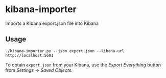 # kibana-importer
Imports a Kibana export.json file into Kibana

## Usage

```
./kibana-importer.py --json export.json --kibana-url http://localhost:5601
```

To obtain `export.json` from your Kibana, use the _Export Everything_ button from _Settings -> Saved Objects_.
